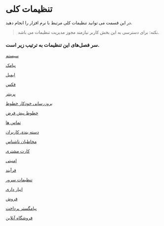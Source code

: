 # تنظیمات کلی

در این قسمت می توانید تنظیمات کلی مرتبط با نرم افزار را انجام دهید.

> نکته:  برای دسترسی به این بخش کاربر نیازمند مجوز مدیریت تنظیمات می باشد.

### سر فصل‌های این تنظیمات به ترتیب زیر است.

[سیستم](https://github.com/1stco/PayamGostarDocs/blob/master/Help/Settings/General-settings/system/system.md)

[پیامک](https://github.com/1stco/PayamGostarDocs/blob/master/Help/Settings/General-settings/payamak/payamak.md)

[ایمیل](https://github.com/1stco/PayamGostarDocs/blob/master/Help/Settings/General-settings/email-s/email-s.md)

[فکس](https://github.com/1stco/PayamGostarDocs/blob/master/Help/Settings/General-settings/fax-s/fax-s.md)

[پرینتر](https://github.com/1stco/PayamGostarDocs/blob/master/Help/Settings/General-settings/printer/printer.md)


[بروزرسانی خودکار خطوط](https://github.com/1stco/PayamGostarDocs/blob/master/Help/Settings/General-settings/Automatic-update-of-lines/Automatic-update-of-lines.md)

[خطوط پیش فرض](https://github.com/1stco/PayamGostarDocs/blob/master/Help/Settings/General-settings/Default-lines/Default-lines.md)

[تماس ها](https://github.com/1stco/PayamGostarDocs/blob/master/Help/Settings/General-settings/calls/calls.md)

[دسته بندی کاربران](https://github.com/1stco/PayamGostarDocs/blob/master/Help/Settings/General-settings/User-category/User-category.md)

[مخاطبان ناشناس](https://github.com/1stco/PayamGostarDocs/blob/master/Help/Settings/General-settings/Anonymous-audience/Anonymous-audience.md)

[کارت مشتری](https://github.com/1stco/PayamGostarDocs/blob/master/Help/Settings/General-settings/Customer-card/Customer-card.md)

[امنیتی](https://github.com/1stco/PayamGostarDocs/blob/master/Help/Settings/General-settings/security/securitySetting-2.8.1.md)

[فرآیند](https://github.com/1stco/PayamGostarDocs/blob/master/Help/Settings/General-settings/Process/Process.md)

[تنظیمات سرور](https://github.com/1stco/PayamGostarDocs/blob/master/Help/Settings/General-settings/Server-settings/Server-settings.md)

[انبار داری](https://github.com/1stco/PayamGostarDocs/blob/master/Help/Settings/General-settings/inventory/inventory.md)

[فروش](https://github.com/1stco/PayamGostarDocs/blob/master/Help/Settings/General-settings/Sell/Sell.md)

[پیامگستر پرداخت](https://github.com/1stco/PayamGostarDocs/blob/master/Help/Settings/General-settings/payment-pg/payment-pg.md)

[فروشگاه آنلاین](https://github.com/1stco/PayamGostarDocs/blob/master/Help/Settings/General-settings/Online-shop/Online-shop.md)



